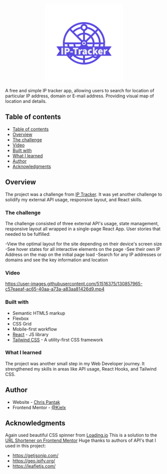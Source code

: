 <div align="center">
<img alt="logo" src="https://github.com/Kielx/ip-tracker/blob/master/public/GHlogo.png?raw=true" width="250" height="250" />
</div>

A free and simple IP tracker app, allowing users to search for location of particular IP address, domain or E-mail address. 
Providing visual map of location and details.

## Table of contents

  - [Table of contents](#table-of-contents)
  - [Overview](#overview)
  - [The challenge](#the-challenge)
  - [Video](#video)
  - [Built with](#built-with)
  - [What I learned](#what-i-learned)
  - [Author](#author)
  - [Acknowledgments](#acknowledgments)


## Overview

The project was a challenge from [IP Tracker](https://www.frontendmentor.io/challenges/ip-address-tracker-I8-0yYAH0).
It was yet another challenge to solidify my external API usage, responsive layout, and React skills.

### The challenge

The challenge consisted of three external API's usage, state management, responsive layout all wrapped in a single-page React App. User stories that needed to be fulfilled:

-View the optimal layout for the site depending on their device's screen size
-See hover states for all interactive elements on the page
-See their own IP Address on the map on the initial page load
-Search for any IP addresses or domains and see the key information and location

### Video

https://user-images.githubusercontent.com/51516375/130857965-c57eaeaf-ac65-40aa-a73a-a83aa81426d9.mp4

### Built with

- Semantic HTML5 markup
- Flexbox
- CSS Grid
- Mobile-first workflow
- [React](https://reactjs.org/) - JS library
- [Tailwind CSS](https://tailwindcss.com//) - A utility-first CSS framework

### What I learned

The project was another small step in my Web Developer journey. It strengthened my skills in areas like API usage, React Hooks, and Tailwind CSS. 

## Author

- Website - [Chris Pantak](https://pantak.net)
- Frontend Mentor - [@Kielx](https://www.frontendmentor.io/profile/Kielx)

## Acknowledgments

Again used beautiful CSS spinner from [Loading.io](https://loading.io/css/) 
This is a solution to the [URL Shortener on Frontend Mentor](https://www.frontendmentor.io/challenges/url-shortening-api-landing-page-2ce3ob-G)
Huge thanks to authors of API's that I used in this project:
  - https://getjsonip.com/
  - https://geo.ipify.org/
  - https://leafletjs.com/
